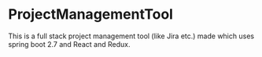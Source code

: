 # ProjectManagementTool
This is a full stack project management tool (like Jira etc.) made which uses spring boot 2.7 and React and Redux.
